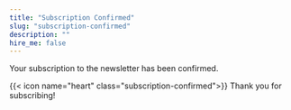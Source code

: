 ```yaml
---
title: "Subscription Confirmed"
slug: "subscription-confirmed"
description: ""
hire_me: false
---
```


Your subscription to the newsletter has been confirmed.

{{< icon name="heart" class="subscription-confirmed">}} Thank you for subscribing!
